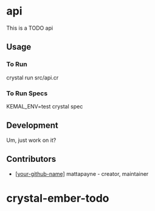 # api

This is a TODO api

## Usage

### To Run

crystal run src/api.cr

### To Run Specs

KEMAL_ENV=test crystal spec

## Development

Um, just work on it?

## Contributors

- [[your-github-name]](https://github.com/[your-github-name]) mattapayne - creator, maintainer
# crystal-ember-todo
